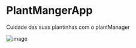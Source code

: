 # PlantMangerApp

Cuidade das suas plantinhas com o plantManager

![image](https://user-images.githubusercontent.com/62555057/126901503-4d3ae7cf-bd04-4c35-b03f-cfb2a5f623fa.png)
